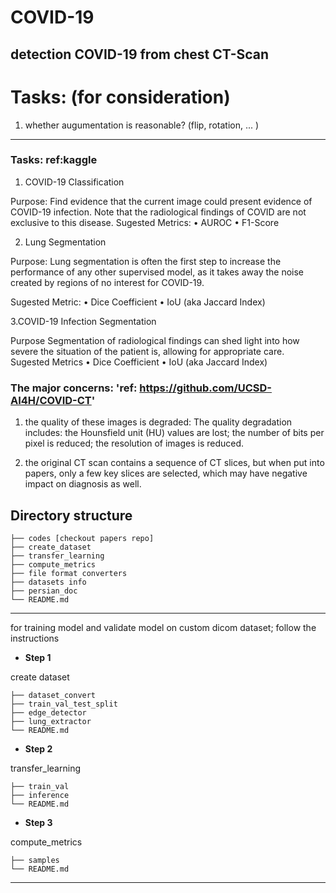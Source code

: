 # COVID-19 

## detection COVID-19 from chest CT-Scan


# Tasks: (for consideration)

1. whether augumentation is reasonable? (flip, rotation, ... )















_____________________________________________________________________________________________________________________
### Tasks:  ref:kaggle

1. COVID-19 Classification

Purpose:
Find evidence that the current image could present evidence of COVID-19 infection.
Note that the radiological findings of COVID are not exclusive to this disease.
Sugested Metrics:
    • AUROC
    • F1-Score

2. Lung Segmentation

Purpose:
Lung segmentation is often the first step to increase the performance of any other supervised model, as it takes away the noise created by regions of no interest for COVID-19.

Sugested Metric:
    • Dice Coefficient
    • IoU (aka Jaccard Index)

3.COVID-19 Infection Segmentation

Purpose
Segmentation of radiological findings can shed light into how severe the situation of the patient is, allowing for appropriate care.
Sugested Metrics
    • Dice Coefficient
    • IoU (aka Jaccard Index)

### The major concerns:   'ref: https://github.com/UCSD-AI4H/COVID-CT'

1. the quality of these images is degraded: The quality degradation includes: the Hounsfield unit (HU) values are lost; the number of bits per pixel is reduced; the resolution of images is reduced. 

2. the original CT scan contains a sequence of CT slices, but when put into papers, only a few key slices are selected, which may have negative impact on diagnosis as well.

## Directory structure

    ├── codes [checkout papers repo]
    ├── create_dataset
    ├── transfer_learning
    ├── compute_metrics
    ├── file format converters
    ├── datasets info
    ├── persian_doc
    └── README.md


---------------------------------------------------------------------------------------------------------------------------------

for training model and validate model on custom dicom dataset; follow the instructions

* **Step 1**

create dataset

    ├── dataset_convert
    ├── train_val_test_split
    ├── edge_detector
    ├── lung_extractor
    └── README.md

* **Step 2**

transfer_learning

    ├── train_val
    ├── inference
    └── README.md

* **Step 3**

compute_metrics

    ├── samples
    └── README.md
 


---------------------------------------------------------------------------------------------------------------------------------




